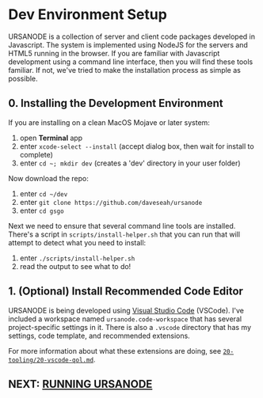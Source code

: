 # Dev Environment Setup

URSANODE is a collection of server and client code packages developed in Javascript. The system is implemented using NodeJS for the servers and HTML5 running in the browser. If you are familiar with Javascript development using a command line interface, then you will find these tools familiar. If not, we've tried to make the installation process as simple as possible.

## 0. Installing the Development Environment

If you are installing on a clean MacOS Mojave or later system:

1. open **Terminal** app
2. enter `xcode-select --install` (accept dialog box, then wait for install to complete)
3. enter `cd ~; mkdir dev` (creates a 'dev' directory in your user folder)

Now download the repo:

1. enter `cd ~/dev`
2. enter `git clone https://github.com/daveseah/ursanode`
3. enter `cd gsgo`

Next we need to ensure that several command line tools are installed. There's a script in `scripts/install-helper.sh` that you can run that will attempt to detect what you need to install: 

1. enter `./scripts/install-helper.sh`
2. read the output to see what to do!

## 1. (Optional) Install Recommended Code Editor

URSANODE is being developed using [Visual Studio Code](https://code.visualstudio.com/Download) (VSCode). I've included a workspace named `ursanode.code-workspace` that has several project-specific settings in it. There is also a `.vscode` directory that has my settings, code template, and recommended extensions. 

For more information about what these extensions are doing, see [`20-tooling/20-vscode-qol.md`](20-vscode-qol.md). 

## **NEXT:** [RUNNING URSANODE](20-dev-running.md)



